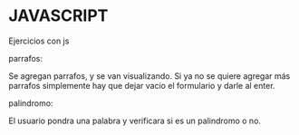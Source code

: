 # JAVASCRIPT
Ejercicios con js

parrafos:

Se agregan parrafos, y se van visualizando. Si ya no se quiere agregar más parrafos simplemente hay que dejar vacio el formulario
y darle al enter.


palindromo:

El usuario pondra una palabra y verificara si es un palindromo o no.
